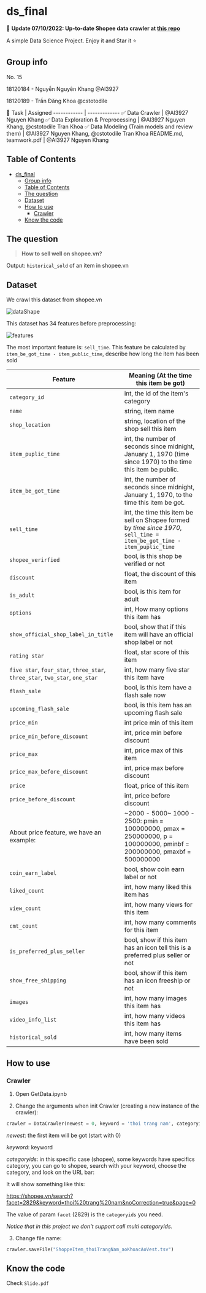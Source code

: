# ds_final

:loudspeaker: **Update 07/10/2022: Up-to-date Shopee data crawler at [this repo](https://github.com/Al3927/Delegation-Pattern-In-Python-To-Crawl-Data-With-API/tree/main/application/shopee)**

A simple Data Science Project. Enjoy it and Star it :star:

## Group info

No. 15

18120184 - Nguyễn Nguyên Khang @Al3927

18120189 - Trần Đăng Khoa @cstotodile

:dart:
Task | Assigned
------------ | -------------
:white_check_mark: Data Crawler | @Al3927 Nguyen Khang
:white_check_mark: Data Exploration & Preprocessing | @Al3927 Nguyen Khang, @cstotodile Tran Khoa
:white_check_mark: Data Modeling (Train models and review them) | @Al3927 Nguyen Khang, @cstotodile Tran Khoa
README.md, teamwork.pdf | @Al3927 Nguyen Khang

## Table of Contents

- [ds_final](#ds_final)
  - [Group info](#group-info)
  - [Table of Contents](#table-of-contents)
  - [The question](#the-question)
  - [Dataset](#dataset)
  - [How to use](#how-to-use)
    - [Crawler](#crawler)
  - [Know the code](#know-the-code)

## The question

> __How to sell well on shopee.vn?__

Output: `historical_sold` of an item in shopee.vn

## Dataset

We crawl this dataset from shopee.vn

![dataShape](/images/dataShape.jpg)

This dataset has 34 features before preprocessing:

![features](https://github.com/cstotodile/ds_final/blob/main/images/features.jpg?raw=true)

The most important feature is: `sell_time`. This feature be calculated by ```item_be_got_time - item_public_time```, describe how long the item has been sold

Feature | Meaning (At the time this item be got)
------------ | -------------
`category_id` | int, the id of the item's category
`name` | string, item name
`shop_location` | string, location of the shop sell this item
`item_puplic_time` | int, the number of seconds since midnight, January 1, 1970 (time since 1970) to the time this item be public.
`item_be_got_time` | int, the number of seconds since midnight, January 1, 1970, to the time this item be got.
`sell_time` | int, the time this item be sell on Shopee formed by  _time since 1970_, `sell_time = item_be_got_time - item_puplic_time`
`shopee_verirfied` | bool, is this shop be verified or not
`discount` | float, the discount of this item
`is_adult` | bool, is this item for adult
`options` | int, How many options this item has
`show_official_shop_label_in_title` | bool, show that if this item will have an official shop label or not
`rating star` | float, star score of this item
`five star`, `four_star`, `three_star`, `three_star`, `two_star`, `one_star` | int, how many five star this item have
`flash_sale` | bool, is this item have a flash sale now
`upcoming_flash_sale` | bool, is this item has an upcoming flash sale
`price_min` | int price min of this item
`price_min_before_discount` | int, price min before discount
`price_max` | int, price max of this item
`price_max_before_discount` | int, price max before discount
`price` | float, price of this item
`price_before_discount` | int, price before discount
About price feature, we have an example: | ~2000 - 5000~ 1000 - 2500: pmin = 100000000, pmax = 250000000, p = 100000000, pminbf = 200000000, pmaxbf = 500000000
`coin_earn_label` | bool, show coin earn label or not
`liked_count` | int, how many liked this item has
`view_count` | int, how many views for this item
`cmt_count` | int, how many comments for this item
`is_preferred_plus_seller` | bool, show if this item has an icon tell this is a preferred plus seller or not
`show_free_shipping` | bool, show if this item has an icon freeship or not
`images` | int, how many images this item has
`video_info_list` | int, how many videos this item has
`historical_sold` | int, how many items have been sold

## How to use

### Crawler

1. Open GetData.ipynb

2. Change the arguments when init Crawler (creating a new instance of the crawler):

```python
crawler = DataCrawler(newest = 0, keyword = 'thoi trang nam', categoryids = '15139')
```

_newest_: the first item will be got (start with 0)

_keyword_: keyword

_categoryids_: in this specific case (shopee), some keywords have specifics category, you can go to shopee, search with your keyword, choose the category, and look on the URL bar:

It will show something like this:

<https://shopee.vn/search?facet=2829&keyword=thoi%20trang%20nam&noCorrection=true&page=0>

The value of param `facet` (2829) is the `categoryids` you need.

_Notice that in this project we don't support call multi categoryids._

3. Change file name:

```python
crawler.saveFile("ShoppeItem_thoiTrangNam_aoKhoacAoVest.tsv")
```

## Know the code

Check `Slide.pdf`
